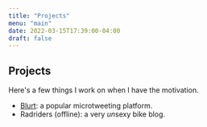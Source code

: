 ```yaml
---
title: "Projects"
menu: "main"
date: 2022-03-15T17:39:00-04:00
draft: false
---
```


## Projects

<!-- TODO: add zazz -->

Here's a few things I work on when I have the motivation.

- [Blurt](https://blurt.sadspiders.ca): a popular microtweeting platform.
- Radriders (offline): a very *un*sexy bike blog.
